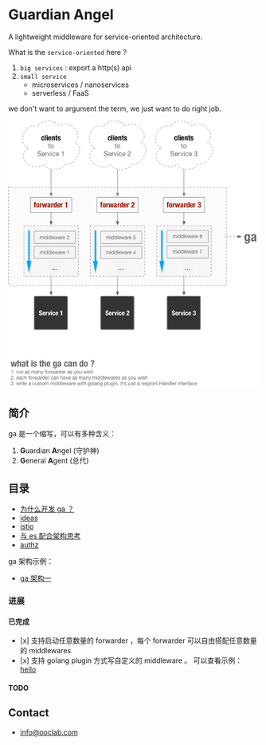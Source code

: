 # Guardian Angel

A lightweight middleware for service-oriented architecture.

What is the `service-oriented` here ?
1. `big services` : export a http(s) api
2. `small service`
   - microservices / nanoservices
   - serverless / FaaS

we don't want to argument the term, we just want to do right job.

![](./docs/attachments/ga-current-arch.png)

## 简介

ga 是一个缩写，可以有多种含义：
1. **G**uardian **A**ngel (守护神)
2. **G**eneral **A**gent (总代)

## 目录

- [为什么开发 ga ？](./docs/reason.md)
- [ideas](./docs/ideas.md)
- [istio](./docs/istio.md)
- [与 es 配合架构思考](./docs/add-es.md)
- [authz](./docs/authz.md)

ga 架构示例：

- [ga 架构一](./docs/arch-design/arch1.md)


### 进展

#### 已完成

- \[x] 支持启动任意数量的 forwarder ，每个 forwarder 可以自由搭配任意数量的 middlewares
- \[x] 支持 golang plugin 方式写自定义的 middleware 。 可以查看示例： [hello](https://github.com/ooclab/ga/tree/master/middlewares/hello)

#### TODO


## Contact

- info@ooclab.com
